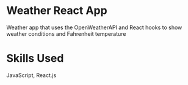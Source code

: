 # Weather React App
 Weather app that uses the OpenWeatherAPI and React hooks to show weather conditions and Fahrenheit temperature

# Skills Used
JavaScript, React.js
